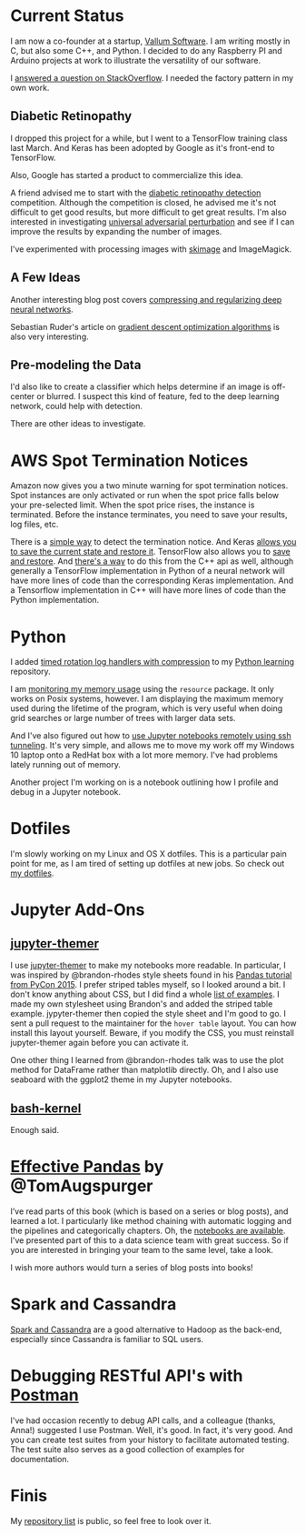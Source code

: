# Current Status

I am now a co-founder at a startup, [Vallum Software](https://www.vallumsoftware.com). I am writing mostly in C, but also some C++, and Python. I decided to do any Raspberry PI and Arduino projects at work to illustrate the versatility of our software.

I [answered a question on StackOverflow](https://stackoverflow.com/questions/553784/can-you-use-a-string-to-instantiate-a-class/53693968#53693968). I needed the factory pattern in my own work.

## Diabetic Retinopathy

I dropped this project for a while, but I went to a TensorFlow training class last March. And Keras has been adopted by Google as it's front-end to TensorFlow.

Also, Google has started a product to commercialize this idea.

A friend advised me to start with the [diabetic retinopathy detection](https://www.kaggle.com/c/diabetic-retinopathy-detection) competition. Although the competition is closed, he advised me it's not difficult to get good results, but more difficult to get great results. I'm also interested in investigating [universal adversarial perturbation](https://arxiv.org/abs/1610.08401) and see if I can improve the results by expanding the number of images.

I've experimented with processing images with [skimage](http://scikit-image.org) and ImageMagick.

## A Few Ideas

Another interesting blog post covers [compressing and regularizing deep neural networks](https://www.oreilly.com/ideas/compressing-and-regularizing-deep-neural-networks).

Sebastian Ruder's article on [gradient descent optimization algorithms](http://sebastianruder.com/optimizing-gradient-descent/index.html) is also very interesting.

## Pre-modeling the Data

I'd also like to create a classifier which helps determine if an image is off-center or blurred. I suspect this kind of feature, fed to the deep learning network, could help with detection.

There are other ideas to investigate.

# AWS Spot Termination Notices

Amazon now gives you a two minute warning for spot termination notices. Spot instances are only activated or run when the spot price falls below your pre-selected limit. When the spot price rises, the instance is terminated. Before the instance terminates, you need to save your results, log files, etc.

There is a [simple way](https://blog.fugue.co/2015-01-06-spot-termination-notices.html) to detect the termination notice. And Keras [allows you to save the current state and restore it](https://keras.io/getting-started/faq/#how-can-i-save-a-keras-model). TensorFlow also allows you to [save and restore](https://stackoverflow.com/questions/33759623/tensorflow-how-to-save-restore-a-model#40765759). And [there's a way](https://www.tensorflow.org/programmers_guide/saved_model) to do this from the C++ api as well, although generally a TensorFlow implementation in Python of a neural network will have more lines of code than the corresponding Keras implementation. And a Tensorflow implementation in C++ will have more lines of code than the Python implementation.

# Python

I added [timed rotation log handlers with compression](http://stackoverflow.com/questions/8467978/python-want-logging-with-log-rotation-and-compression) to my [Python learning](https://github.com/dtsmith2001/python-learning-code) repository.

I am [monitoring my memory usage](http://pythonforbiologists.com/index.php/measuring-memory-usage-in-python/) using the ```resource``` package. It only works on Posix systems, however. I am displaying the maximum memory used during the lifetime of the program, which is very useful when doing grid searches or large number of trees with larger data sets.

And I've also figured out how to [use Jupyter notebooks remotely using ssh tunneling](http://www.datasciencebytes.com/bytes/2015/12/18/using-jupyter-notebooks-securely-on-remote-linux-machines/). It's very simple, and allows me to move my work off my Windows 10 laptop onto a RedHat box with a lot more memory. I've had problems lately running out of memory.

Another project I'm working on is a notebook outlining how I profile and debug in a Jupyter notebook.

# Dotfiles

I'm slowly working on my Linux and OS X dotfiles. This is a particular pain point for me, as I am tired of setting up dotfiles at new jobs. So check out [my dotfiles](https://github.com/dtsmith2001/configuration).

# Jupyter Add-Ons

## [jupyter-themer](https://github.com/transcranial/jupyter-themer)

I use [jupyter-themer](https://github.com/transcranial/jupyter-themer) to make my notebooks more readable. In particular, I was inspired by @brandon-rhodes style sheets found in his [Pandas tutorial from PyCon 2015](https://github.com/brandon-rhodes/pycon-pandas-tutorial). I prefer striped tables myself, so I looked around a bit. I don't know anything about CSS, but I did find a whole [list of examples](http://www.w3schools.com/css/css_table.asp). I made my own stylesheet using Brandon's and added the striped table example. jypyter-themer then copied the style sheet and I'm good to go. I sent a pull request to the maintainer for the ```hover table``` layout. You can how install this layout yourself. Beware, if you modify the CSS, you must reinstall jupyter-themer again before you can activate it.

One other thing I learned from @brandon-rhodes talk was to use the plot method for DataFrame rather than matplotlib directly. Oh, and I also use seaboard with the ggplot2 theme in my Jupyter notebooks.

## [bash-kernel](https://github.com/takluyver/bash_kernel)

Enough said.

# [Effective Pandas](https://leanpub.com/effective-pandas) by @TomAugspurger

I’ve read parts of this book (which is based on a series or blog posts), and learned a lot. I particularly like method chaining with automatic logging and the pipelines and categorically chapters. Oh, the [notebooks are available](https://github.com/TomAugspurger/modern-pandas). I've presented part of this to a data science team with great success. So if you are interested in bringing your team to the same level, take a look.

I wish more authors would turn a series of blog posts into books!

# Spark and Cassandra

[Spark and Cassandra](https://academy.datastax.com/resources/getting-started-apache-spark-and-cassandra?unit=getting-started-apache-spark-and-cassandra) are a good alternative to Hadoop as the back-end, especially since Cassandra is familiar to SQL users.

# Debugging RESTful API's with [Postman](https://www.getpostman.com)

I've had occasion recently to debug API calls, and a colleague (thanks, Anna!) suggested I use Postman. Well, it's good. In fact, it's very good. And you can create test suites from your history to facilitate automated testing. The test suite also serves as a good collection of examples for documentation.

# Finis

My [repository list](https://github.com/dtsmith2001?tab=repositories) is public, so feel free to look over it.
